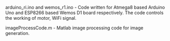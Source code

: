 arduino_ri.ino and wemos_r1.ino - Code written for Atmega8 based Arduino Uno and ESP8266 based Wemos D1 board respectively. The code controls the working of motor, WiFi signal.

imageProcessCode.m - Matlab image processing code for image generation.

